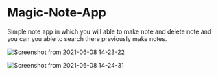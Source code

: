 

# Magic-Note-App
Simple note app in which you will able to make note and delete note and you can you able to search there previously make notes.

![Screenshot from 2021-06-08 14-23-22](https://user-images.githubusercontent.com/51821034/121155430-6b287e00-c865-11eb-92b1-6bf491d3f36e.png)

![Screenshot from 2021-06-08 14-24-31](https://user-images.githubusercontent.com/51821034/121155349-577d1780-c865-11eb-9869-b2195e5215d3.png)
